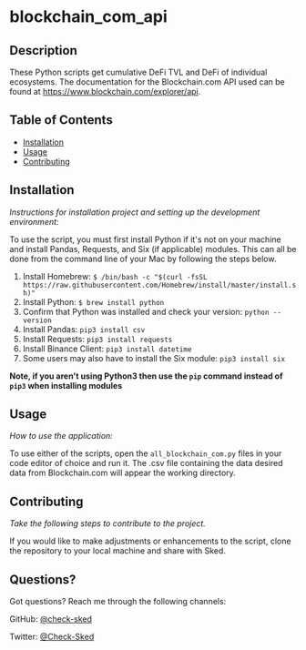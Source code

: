 # blockchain_com_api

## Description

These Python scripts get cumulative DeFi TVL and DeFi of individual ecosystems. The documentation for the Blockchain.com API used can be found at https://www.blockchain.com/explorer/api.

## Table of Contents

- [Installation](#installation)
- [Usage](#usage)
- [Contributing](#contributing)

## Installation

_Instructions for installation project and setting up the development environment:_

To use the script, you must first install Python if it's not on your machine and install Pandas, Requests, and Six (if applicable) modules. This can all be done from the command line of your Mac by following the steps below.

1. Install Homebrew: `$ /bin/bash -c "$(curl -fsSL https://raw.githubusercontent.com/Homebrew/install/master/install.sh)"`
2. Install Python: `$ brew install python`
3. Confirm that Python was installed and check your version: `python --version`
4. Install Pandas: `pip3 install csv`
5. Install Requests: `pip3 install requests`
6. Install Binance Client: `pip3 install datetime`
7. Some users may also have to install the Six module: `pip3 install six`

**Note, if you aren't using Python3 then use the `pip` command instead of `pip3` when installing modules**

## Usage

_How to use the application:_

To use either of the scripts, open the `all_blockchain_com.py` files in your code editor of choice and run it. The .csv file containing the data desired data from Blockchain.com will appear the working directory.

## Contributing

_Take the following steps to contribute to the project._

If you would like to make adjustments or enhancements to the script, clone the repository to your local machine and share with Sked.

## Questions?

Got questions? Reach me through the following channels:

GitHub: [@check-sked](https://api.github.com/users/check-sked)

Twitter: [@Check-Sked](https://twitter.com/Check_Sked)
